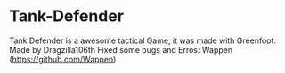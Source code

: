 # Tank-Defender
Tank Defender is a awesome tactical Game, it was made with Greenfoot.
Made by Dragzilla106th
Fixed some bugs and Erros: Wappen (https://github.com/Wappen)
